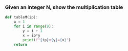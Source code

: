 ### Given an integer N, show the multiplication table

```.py
def tableM(ip):
    x = 1
    for i in range(9):
        y = i + 1
        x = ip*y
        print(f"{ip}x{y}={x}")
    return
```


